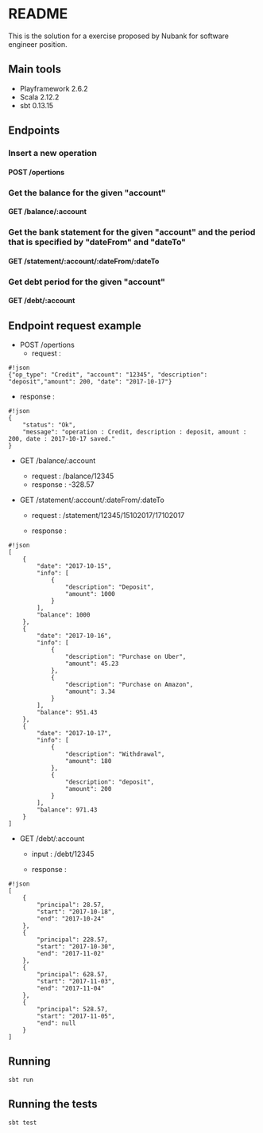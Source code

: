 # README #

This is the solution for a exercise proposed by Nubank for software engineer position.

## Main tools

* Playframework 2.6.2
* Scala 2.12.2
* sbt 0.13.15

## Endpoints

### Insert a new operation
#### POST /opertions

### Get the balance for the given "account"
#### GET /balance/:account


### Get the bank statement for the given "account" and the period that is specified by "dateFrom" and "dateTo" 
#### GET /statement/:account/:dateFrom/:dateTo

### Get debt period for the given "account" 
#### GET /debt/:account


## Endpoint request example

* POST /opertions
    * request :
    
```
#!json    
{"op_type": "Credit", "account": "12345", "description": "deposit","amount": 200, "date": "2017-10-17"}
```

* response :


```
#!json
{
    "status": "Ok", 
    "message": "operation : Credit, description : deposit, amount : 200, date : 2017-10-17 saved."
}
```

* GET /balance/:account
    * request : /balance/12345
    * response : -328.57

* GET /statement/:account/:dateFrom/:dateTo
    * request : /statement/12345/15102017/17102017
    
    * response : 
```
#!json
[
    {
        "date": "2017-10-15",
        "info": [
            {
                "description": "Deposit",
                "amount": 1000
            }
        ],
        "balance": 1000
    },
    {
        "date": "2017-10-16",
        "info": [
            {
                "description": "Purchase on Uber",
                "amount": 45.23
            },
            {
                "description": "Purchase on Amazon",
                "amount": 3.34
            }
        ],
        "balance": 951.43
    },
    {
        "date": "2017-10-17",
        "info": [
            {
                "description": "Withdrawal",
                "amount": 180
            },
            {
                "description": "deposit",
                "amount": 200
            }
        ],
        "balance": 971.43
    }
]
```
* GET /debt/:account
    * input : /debt/12345
    
    * response : 
```
#!json
[
    {
        "principal": 28.57,
        "start": "2017-10-18",
        "end": "2017-10-24"
    },
    {
        "principal": 228.57,
        "start": "2017-10-30",
        "end": "2017-11-02"
    },
    {
        "principal": 628.57,
        "start": "2017-11-03",
        "end": "2017-11-04"
    },
    {
        "principal": 528.57,
        "start": "2017-11-05",
        "end": null
    }
]
```

## Running 

    sbt run

## Running the tests

    sbt test

